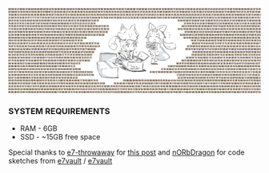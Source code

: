 ![banner](https://raw.githubusercontent.com/todtk/esfm/main/readme/banner.png)

### SYSTEM REQUIREMENTS

* RAM - 6GB
* SSD - ~15GB free space

Special thanks to [e7-throwaway](https://www.reddit.com/user/e7-throwaway) for [this post](https://www.reddit.com/r/EpicSeven/comments/derpuy/guide_how_to_datamine_e7_assets) and [nORbDragon](https://www.reddit.com/user/nORbDragon) for code sketches from [e7vault](https://www.e7vau.lt/) / [e7vault](https://www.norbdragon.com/e7vault/)
